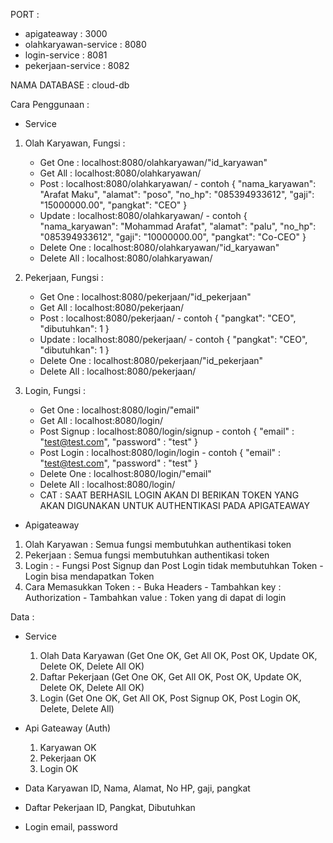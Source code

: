 PORT :
- apigateaway           : 3000
- olahkaryawan-service  : 8080
- login-service         : 8081
- pekerjaan-service     : 8082

NAMA DATABASE : cloud-db

Cara Penggunaan :
- Service
1. Olah Karyawan, Fungsi :
    - Get One : localhost:8080/olahkaryawan/"id_karyawan"
    - Get All : localhost:8080/olahkaryawan/
    - Post    : localhost:8080/olahkaryawan/
                - contoh
                  {
                    "nama_karyawan": "Arafat Maku",
                    "alamat": "poso",
                    "no_hp": "085394933612",
                    "gaji": "15000000.00",
                    "pangkat": "CEO"
                  }
    - Update  : localhost:8080/olahkaryawan/
                - contoh
                  {
                    "nama_karyawan": "Mohammad Arafat",
                    "alamat": "palu",
                    "no_hp": "085394933612",
                    "gaji": "10000000.00",
                    "pangkat": "Co-CEO"
                  }
    - Delete One  : localhost:8080/olahkaryawan/"id_karyawan"
    - Delete All  : localhost:8080/olahkaryawan/

2. Pekerjaan, Fungsi :
    - Get One : localhost:8080/pekerjaan/"id_pekerjaan"
    - Get All : localhost:8080/pekerjaan/
    - Post    : localhost:8080/pekerjaan/
                - contoh
                  {
                    "pangkat": "CEO",
                    "dibutuhkan": 1
                  }
    - Update  : localhost:8080/pekerjaan/
                - contoh
                  {
                    "pangkat": "CEO",
                    "dibutuhkan": 1
                  }
    - Delete One  : localhost:8080/pekerjaan/"id_pekerjaan"
    - Delete All  : localhost:8080/pekerjaan/

3. Login, Fungsi :
    - Get One : localhost:8080/login/"email"
    - Get All : localhost:8080/login/
    - Post Signup    : localhost:8080/login/signup
                - contoh
                  {
                    "email" : "test@test.com",
                    "password" : "test"
                  }
    - Post Login : localhost:8080/login/login
                - contoh
                  {
                    "email" : "test@test.com",
                    "password" : "test"
                  }
    - Delete One  : localhost:8080/login/"email"
    - Delete All  : localhost:8080/login/
    - CAT : SAAT BERHASIL LOGIN AKAN DI BERIKAN TOKEN YANG AKAN DIGUNAKAN UNTUK AUTHENTIKASI PADA APIGATEAWAY

  
- Apigateaway
1. Olah Karyawan  : Semua fungsi membutuhkan authentikasi token
2. Pekerjaan      : Semua fungsi membutuhkan authentikasi token
3. Login          : - Fungsi Post Signup dan Post Login tidak membutuhkan Token
                    - Login bisa mendapatkan Token
4. Cara Memasukkan Token : 
                    - Buka Headers
                    - Tambahkan key : Authorization
                    - Tambahkan value : Token yang di dapat di login


 Data :
- Service
  1. Olah Data Karyawan (Get One OK, Get All OK, Post OK, Update OK, Delete OK, Delete All OK)
  2. Daftar Pekerjaan (Get One OK, Get All OK, Post OK, Update OK, Delete OK, Delete All OK)
  3. Login (Get One OK, Get All OK, Post Signup OK, Post Login OK, Delete, Delete All)

- Api Gateaway (Auth)
  1. Karyawan OK
  2. Pekerjaan OK
  3. Login OK

- Data Karyawan
ID,
Nama,
Alamat,
No HP,
gaji,
pangkat

- Daftar Pekerjaan
ID,
Pangkat,
Dibutuhkan

- Login
email,
password               
